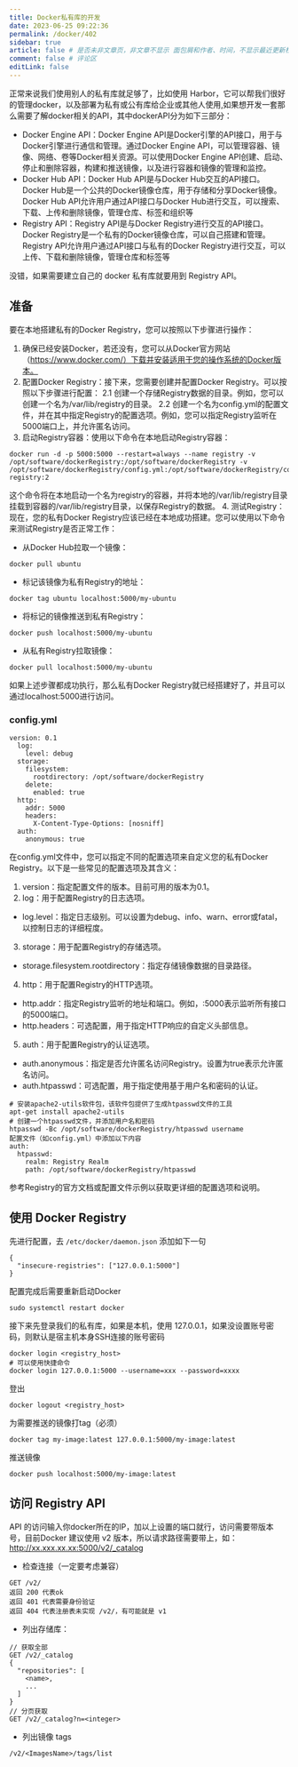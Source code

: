 ```yaml
---
title: Docker私有库的开发
date: 2023-06-25 09:22:36
permalink: /docker/402
sidebar: true
article: false # 是否未非文章页，非文章不显示 面包屑和作者、时间，不显示最近更新栏，不会参与到最近更新文章的数据计算中
comment: false # 评论区
editLink: false
---
```


正常来说我们使用别人的私有库就足够了，比如使用 Harbor，它可以帮我们很好的管理docker，以及部署为私有或公有库给企业或其他人使用,如果想开发一套那么需要了解docker相关的API，其中dockerAPI分为如下三部分：
* Docker Engine API：Docker Engine API是Docker引擎的API接口，用于与Docker引擎进行通信和管理。通过Docker Engine API，可以管理容器、镜像、网络、卷等Docker相关资源。可以使用Docker Engine API创建、启动、停止和删除容器，构建和推送镜像，以及进行容器和镜像的管理和监控。
* Docker Hub API：Docker Hub API是与Docker Hub交互的API接口。Docker Hub是一个公共的Docker镜像仓库，用于存储和分享Docker镜像。Docker Hub API允许用户通过API接口与Docker Hub进行交互，可以搜索、下载、上传和删除镜像，管理仓库、标签和组织等
* Registry API：Registry API是与Docker Registry进行交互的API接口。Docker Registry是一个私有的Docker镜像仓库，可以自己搭建和管理。Registry API允许用户通过API接口与私有的Docker Registry进行交互，可以上传、下载和删除镜像，管理仓库和标签等

没错，如果需要建立自己的 docker 私有库就要用到 Registry API。

## 准备
要在本地搭建私有的Docker Registry，您可以按照以下步骤进行操作：

1. 确保已经安装Docker，若还没有，您可以从Docker官方网站（https://www.docker.com/）下载并安装适用于您的操作系统的Docker版本。
2. 配置Docker Registry：接下来，您需要创建并配置Docker Registry。可以按照以下步骤进行配置：
  2.1 创建一个存储Registry数据的目录。例如，您可以创建一个名为/var/lib/registry的目录。
  2.2 创建一个名为config.yml的配置文件，并在其中指定Registry的配置选项。例如，您可以指定Registry监听在5000端口上，并允许匿名访问。
3. 启动Registry容器：使用以下命令在本地启动Registry容器：
```
docker run -d -p 5000:5000 --restart=always --name registry -v /opt/software/dockerRegistry:/opt/software/dockerRegistry -v /opt/software/dockerRegistry/config.yml:/opt/software/dockerRegistry/config.yml registry:2
```
这个命令将在本地启动一个名为registry的容器，并将本地的/var/lib/registry目录挂载到容器的/var/lib/registry目录，以保存Registry的数据。
4. 测试Registry：现在，您的私有Docker Registry应该已经在本地成功搭建。您可以使用以下命令来测试Registry是否正常工作：
* 从Docker Hub拉取一个镜像：
```
docker pull ubuntu
```
* 标记该镜像为私有Registry的地址：
```
docker tag ubuntu localhost:5000/my-ubuntu
```
* 将标记的镜像推送到私有Registry：
```
docker push localhost:5000/my-ubuntu
```
* 从私有Registry拉取镜像：
```
docker pull localhost:5000/my-ubuntu
```
如果上述步骤都成功执行，那么私有Docker Registry就已经搭建好了，并且可以通过localhost:5000进行访问。

### config.yml
```
version: 0.1
  log:
    level: debug
  storage:
    filesystem:
      rootdirectory: /opt/software/dockerRegistry
    delete:
      enabled: true
  http:
    addr: 5000
    headers:
      X-Content-Type-Options: [nosniff]
  auth:
    anonymous: true
```
在config.yml文件中，您可以指定不同的配置选项来自定义您的私有Docker Registry。以下是一些常见的配置选项及其含义：
1. version：指定配置文件的版本。目前可用的版本为0.1。
2. log：用于配置Registry的日志选项。
* log.level：指定日志级别。可以设置为debug、info、warn、error或fatal，以控制日志的详细程度。 
3. storage：用于配置Registry的存储选项。
* storage.filesystem.rootdirectory：指定存储镜像数据的目录路径。
4. http：用于配置Registry的HTTP选项。
* http.addr：指定Registry监听的地址和端口。例如，:5000表示监听所有接口的5000端口。
* http.headers：可选配置，用于指定HTTP响应的自定义头部信息。
5. auth：用于配置Registry的认证选项。
* auth.anonymous：指定是否允许匿名访问Registry。设置为true表示允许匿名访问。
* auth.htpasswd：可选配置，用于指定使用基于用户名和密码的认证。
```
# 安装apache2-utils软件包，该软件包提供了生成htpasswd文件的工具
apt-get install apache2-utils
# 创建一个htpasswd文件，并添加用户名和密码
htpasswd -Bc /opt/software/dockerRegistry/htpasswd username
配置文件（如config.yml）中添加以下内容
auth:
  htpasswd:
    realm: Registry Realm
    path: /opt/software/dockerRegistry/htpasswd
```
参考Registry的官方文档或配置文件示例以获取更详细的配置选项和说明。

## 使用 Docker Registry
先进行配置，去 `/etc/docker/daemon.json` 添加如下一句
```
{
  "insecure-registries": ["127.0.0.1:5000"]
}
```
配置完成后需要重新启动Docker
```
sudo systemctl restart docker
```
接下来先登录我们的私有库，如果是本机，使用 127.0.0.1，如果没设置账号密码，则默认是宿主机本身SSH连接的账号密码
```
docker login <registry_host>
# 可以使用快捷命令
docker login 127.0.0.1:5000 --username=xxx --password=xxxx
```
登出
```
docker logout <registry_host>
```
为需要推送的镜像打tag（必须）
```
docker tag my-image:latest 127.0.0.1:5000/my-image:latest
```
推送镜像
```
docker push localhost:5000/my-image:latest
```

## 访问 Registry API
API 的访问输入你docker所在的IP，加以上设置的端口就行，访问需要带版本号，目前Docker 建议使用 v2 版本，所以请求路径需要带上，如： http://xx.xxx.xx.xx:5000/v2/_catalog

* 检查连接（一定要考虑兼容）
```
GET /v2/
返回 200 代表ok
返回 401 代表需要身份验证
返回 404 代表注册表未实现 /v2/，有可能就是 v1
```
* 列出存储库：
```
// 获取全部
GET /v2/_catalog
{
  "repositories": [
    <name>,
    ...
  ]
}
// 分页获取
GET /v2/_catalog?n=<integer>
```
* 列出镜像 tags
```
/v2/<ImagesName>/tags/list
```
